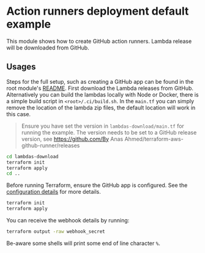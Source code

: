 # Action runners deployment default example

This module shows how to create GitHub action runners. Lambda release will be downloaded from GitHub.

## Usages

Steps for the full setup, such as creating a GitHub app can be found in the root module's [README](../../README.md). First download the Lambda releases from GitHub. Alternatively you can build the lambdas locally with Node or Docker, there is a simple build script in `<root>/.ci/build.sh`. In the `main.tf` you can simply remove the location of the lambda zip files, the default location will work in this case.

> Ensure you have set the version in `lambdas-download/main.tf` for running the example. The version needs to be set to a GitHub release version, see https://github.com/By Anas Ahmed/terraform-aws-github-runner/releases

```bash
cd lambdas-download
terraform init
terraform apply
cd ..
```

Before running Terraform, ensure the GitHub app is configured. See the [configuration details](../../README.md#usages) for more details.

```bash
terraform init
terraform apply
```

You can receive the webhook details by running:

```bash
terraform output -raw webhook_secret
```

Be-aware some shells will print some end of line character `%`. 